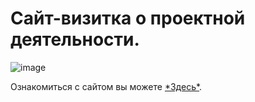 # Сайт-визитка о проектной деятельности.
![image](https://github.com/user-attachments/assets/2641ddaa-cf8f-4443-a9a1-c978760d0023)

Ознакомиться с сайтом вы можете [\*Здесь\*](https://k0swel.github.io/index.html).
